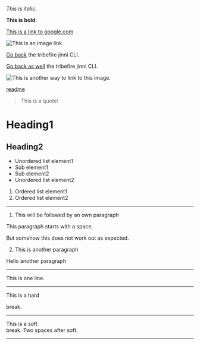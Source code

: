 _This is italic._

**This is bold.**

[This is a link to google.com](https://www.google.com)

![This is an image link.](https://smilingnoface.deviantart.com/art/forest-spirit-156871956)

[Go back](../README.md) the tribefire jinni CLI.

[Go back as well](/README.md) the tribefire jinni CLI.

![This is another way to link to this image.][fairy-link]

[fairy-link]: https://smilingnoface.deviantart.com/art/forest-spirit-156871956

<a href="/README.html">readme</a>

> This is a quote!

# Heading1
## Heading2

* Unordered list element1
 * Sub element1
 * Sub element2
* Unordered list element2

1. Ordered list element1
2. Ordered list element2

---

1. This will be followed by an own paragraph

 This  paragraph starts with a space.

 But somehow this does not work out as expected.

2. This is another paragraph

 Hello another paragraph

---

This is one
line.

---

This is a hard

break.

---

This is a soft  
break. Two spaces after soft.

---
